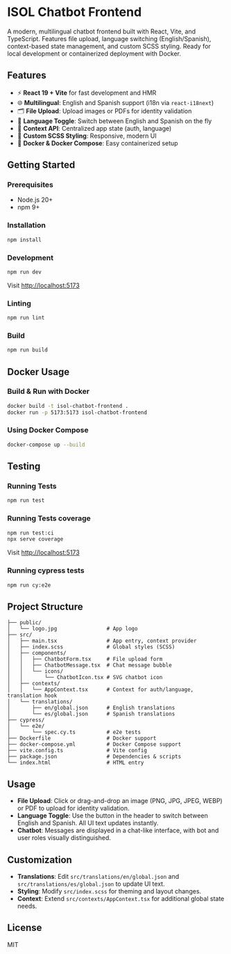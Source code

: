 # ISOL Chatbot Frontend

A modern, multilingual chatbot frontend built with React, Vite, and TypeScript. Features file upload, language switching (English/Spanish), context-based state management, and custom SCSS styling. Ready for local development or containerized deployment with Docker.

## Features

- ⚡ **React 19 + Vite** for fast development and HMR
- 🌐 **Multilingual**: English and Spanish support (i18n via `react-i18next`)
- 🗂️ **File Upload**: Upload images or PDFs for identity validation
- 🔄 **Language Toggle**: Switch between English and Spanish on the fly
- 🧠 **Context API**: Centralized app state (auth, language)
- 🎨 **Custom SCSS Styling**: Responsive, modern UI
- 🐳 **Docker & Docker Compose**: Easy containerized setup

## Getting Started

### Prerequisites
- Node.js 20+
- npm 9+

### Installation
```bash
npm install
```

### Development
```bash
npm run dev
```
Visit [http://localhost:5173](http://localhost:5173)

### Linting
```bash
npm run lint
```

### Build
```bash
npm run build
```

## Docker Usage

### Build & Run with Docker
```bash
docker build -t isol-chatbot-frontend .
docker run -p 5173:5173 isol-chatbot-frontend
```

### Using Docker Compose
```bash
docker-compose up --build
```

## Testing

### Running Tests
```bash
npm run test
```

### Running Tests coverage
```bash
npm run test:ci
npx serve coverage
```

Visit [http://localhost:5173](http://localhost:5173)

### Running cypress tests
```bash
npm run cy:e2e
```

## Project Structure

```
├── public/
│   └── logo.jpg                # App logo
├── src/
│   ├── main.tsx                # App entry, context provider
│   ├── index.scss              # Global styles (SCSS)
│   ├── components/
│   │   ├── ChatbotForm.tsx     # File upload form
│   │   ├── ChatbotMessage.tsx  # Chat message bubble
│   │   └── icons/
│   │       └── ChatbotIcon.tsx # SVG chatbot icon
│   ├── contexts/
│   │   └── AppContext.tsx      # Context for auth/language, translation hook
│   └── translations/
│       ├── en/global.json      # English translations
│       └── es/global.json      # Spanish translations
├── cypress/
│   └── e2e/
│       └── spec.cy.ts          # e2e tests
├── Dockerfile                  # Docker support
├── docker-compose.yml          # Docker Compose support
├── vite.config.ts              # Vite config
├── package.json                # Dependencies & scripts
└── index.html                  # HTML entry
```

## Usage

- **File Upload**: Click or drag-and-drop an image (PNG, JPG, JPEG, WEBP) or PDF to upload for identity validation.
- **Language Toggle**: Use the button in the header to switch between English and Spanish. All UI text updates instantly.
- **Chatbot**: Messages are displayed in a chat-like interface, with bot and user roles visually distinguished.

## Customization
- **Translations**: Edit `src/translations/en/global.json` and `src/translations/es/global.json` to update UI text.
- **Styling**: Modify `src/index.scss` for theming and layout changes.
- **Context**: Extend `src/contexts/AppContext.tsx` for additional global state needs.

## License

MIT
